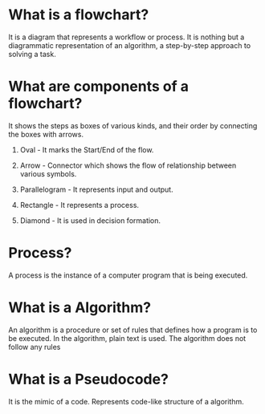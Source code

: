 # What is a flowchart?
It is a diagram that represents a workflow or process. It is nothing but a diagrammatic representation of an algorithm, a step-by-step approach to solving a task.

# What are components of a flowchart? 
It shows the steps as boxes of various kinds, and their order by connecting the boxes with arrows.

1. Oval - It marks the Start/End of the flow.

2. Arrow - Connector which shows the flow of relationship between various symbols.

3. Parallelogram - It represents input and output.

4. Rectangle - It represents a process.

5. Diamond - It is used in decision formation.

# Process?

A process is the instance of a computer program that is being executed.

# What is a Algorithm? 

An algorithm is a procedure or set of rules that defines how a program is to be executed. In the algorithm, plain text is used. The algorithm does not follow any rules

# What is a Pseudocode? 
It is the mimic of a code. Represents code-like structure of a algorithm.
